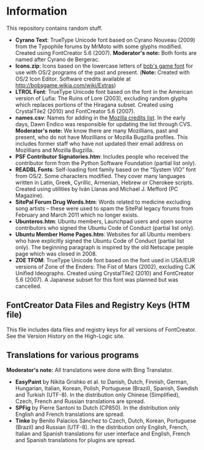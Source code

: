 ﻿# Information
This repository contains random stuff.
* **Cyrano Text**: TrueType Unicode font based on Cyrano Nouveau (2009) from the Typophile forums by MrMoto with some glyphs modified. Created using FontCreator 5.6 (2007). **Moderator's note:** Both fonts are named after Cyrano de Bergerac.
* **Icons.zip**: Icons based on the lowercase letters of [bob's game font](http://www.bobcorporation.com/fonts/bobsgame.ttf) for use with OS/2 programs of the past and present. (**Note:** Created with OS/2 Icon Editor. Software credits available at http://bobsgame.wikia.com/wiki/Extras)
* **LTROL Font**: TrueType Unicode font based on the font in the American version of Lufia: The Ruins of Lore (2003), excluding random glyphs which replaces portions of the Hiragana subset. Created using CrystalTile2 (2010) and FontCreator 5.6 (2007).
* **names.csv**: Names for adding in the [Mozilla credits list](https://www.mozilla.org/credits). In the early days, Dawn Endico was responsible for updating the list through CVS. **Moderator's note:** We know there are many Mozillians, past and present, who do not have Mozillians or Mozilla Bugzilla profiles. This includes former staff who have not updated their email address on Mozillians and Mozilla Bugzilla.
* **PSF Contributor Signatories.htm**: Includes people who received the contributor form from the Python Software Foundation (partial list only).
* **READBL Fonts**: Self-loading font family based on the “System VIO” font from OS/2. Some characters modified. They cover many languages written in Latin, Greek, Cyrillic, Armenian, Hebrew or Cherokee scripts. Created using utilities by Iván Llanas and Michael J. Mefford (PC Magazine).
* **SitePal Forum Drug Words.htm**: Words related to medicine excluding song artists – these were used to spam the SitePal legacy forums from February and March 2011 which no longer exists.
* **Ubunteros.htm**: Ubuntu members, Launchpad users and open source contributors who signed the Ubuntu Code of Conduct (partial list only).
* **Ubuntu Member Home Pages.htm**: Websites for all Ubuntu members who have explicitly signed the Ubuntu Code of Conduct (partial list only). The beginning paragraph is inspired by the old Netscape people page which was closed in 2008.
* **ZOE TFOM**: TrueType Unicode font based on the font used in USA/EUR versions of Zone of the Enders: The Fist of Mars (2002), excluding CJK Unified Ideographs. Created using CrystalTile2 (2010) and FontCreator 5.6 (2007). A Japanese subset for this font was planned but was cancelled.

## FontCreator Data Files and Registry Keys (HTM file)
This file includes data files and registry keys for all versions of FontCreator. See the Version History on the High-Logic site.

## Translations for various programs
**Moderator's note:** All translations were done with Bing Translator.
* **EasyPaint** by Nikita Grishko et al. to Danish, Dutch, Finnish, German, Hungarian, Italian, Korean, Polish, Portuguese (Brazil), Spanish, Swedish and Turkish (UTF-8). In the distribution only Chinese (Simplified), Czech, French and Russian translations are spread.
* **SPFig** by Pierre Santoni to Dutch (CP850). In the distribution only English and French translations are spread.
* **Tinke** by Benito Palacios Sánchez to Czech, Dutch, Korean, Portuguese (Brazil) and Russian (UTF-8). In the distribution only English, French, Italian and Spanish translations for user interface and English, French and Spanish translations for plugins are spread.
